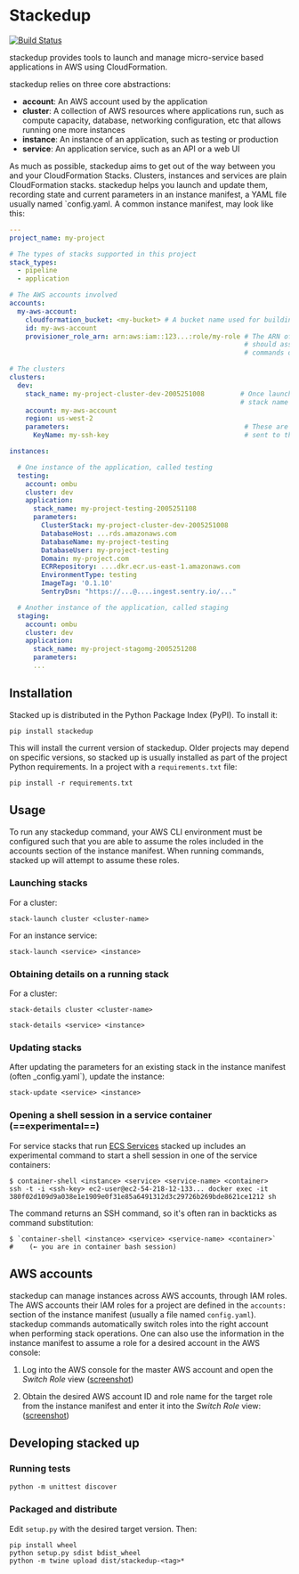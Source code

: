 # Stackedup

[![Build Status](https://travis-ci.com/ombu/stacks.svg?branch=develop)](https://travis-ci.com/ombu/stacks)

stackedup provides tools to launch and manage micro-service based applications
in AWS using CloudFormation.

stackedup relies on three core abstractions:

- **account**: An AWS account used by the application
- **cluster**: A collection of AWS resources where applications run, such as
  compute capacity, database, networking configuration, etc that allows running
  one more instances
- **instance**: An instance of an application, such as testing or production
- **service**: An application service, such as an API or a web UI

As much as possible, stackedup aims to get out of  the way between you and your
CloudFormation Stacks.  Clusters, instances and services are plain
CloudFormation stacks. stackedup helps you launch and update them, recording
state and current parameters in an instance manifest, a YAML file usually named
`config.yaml.  A common instance  manifest, may look like this:

```yaml
---
project_name: my-project

# The types of stacks supported in this project
stack_types:
  - pipeline
  - application

# The AWS accounts involved
accounts:
  my-aws-account:
    cloudformation_bucket: <my-bucket> # A bucket name used for building and deploying stacks
    id: my-aws-account
    provisioner_role_arn: arn:aws:iam::123...:role/my-role # The ARN of the IAM role stacked
                                                           # should assume to run AWS API call
                                                           # commands on this account

# The clusters
clusters:
  dev:
    stack_name: my-project-cluster-dev-2005251008         # Once launched, this key stores the
                                                          # stack name for future updates
    account: my-aws-account
    region: us-west-2
    parameters:                                            # These are the CloudFormation parameters
      KeyName: my-ssh-key                                  # sent to the stack

instances:

  # One instance of the application, called testing
  testing:
    account: ombu
    cluster: dev
    application:
      stack_name: my-project-testing-2005251108
      parameters:
        ClusterStack: my-project-cluster-dev-2005251008
        DatabaseHost: ...rds.amazonaws.com
        DatabaseName: my-project-testing
        DatabaseUser: my-project-testing
        Domain: my-project.com
        ECRRepository: ....dkr.ecr.us-east-1.amazonaws.com
        EnvironmentType: testing
        ImageTag: '0.1.10'
        SentryDsn: "https://...@....ingest.sentry.io/..."

  # Another instance of the application, called staging
  staging:
    account: ombu
    cluster: dev
    application:
      stack_name: my-project-stagomg-2005251208
      parameters:
      ...
```

## Installation

Stacked up is distributed in the Python Package Index (PyPI). To install it:

    pip install stackedup

This will install the current version of stackedup. Older projects may depend on specific versions, so stacked up is
usually installed as part of the project Python requirements. In a project with a `requirements.txt` file:

    pip install -r requirements.txt

## Usage

To run any stackedup command, your AWS CLI environment must be configured such that you are able to
assume the roles included in the accounts section of the instance manifest. When running commands, stacked
up will attempt to assume these roles.

### Launching stacks

For a cluster:

    stack-launch cluster <cluster-name>

For an instance service:

    stack-launch <service> <instance>

### Obtaining details on a running stack

For a cluster:

    stack-details cluster <cluster-name>

    stack-details <service> <instance>


### Updating stacks

After updating the parameters for an existing stack in the instance manifest
(often _config.yaml`), update the instance:

    stack-update <service> <instance>

### Opening a shell session in a service container (==experimental==)

For service stacks that run [ECS
Services]([https://docs.aws.amazon.com/AmazonECS/latest/developerguide/ecs_services.html](https://docs.aws.amazon.com/AmazonECS/latest/developerguide/ecs_services.html))
stacked up includes an experimental command to start a shell session in one of
the service containers:

    $ container-shell <instance> <service> <service-name> <container>
    ssh -t -i <ssh-key> ec2-user@ec2-54-218-12-133... docker exec -it 380f02d109d9a038e1e1909e0f31e85a6491312d3c29726b269bde8621ce1212 sh

The command returns an SSH command, so it's often ran in backticks as command substitution:

    $ `container-shell <instance> <service> <service-name> <container>`
    #    (← you are in container bash session)

## AWS accounts

stackedup can manage instances across AWS accounts, through IAM roles. The AWS
accounts their IAM roles for a project are defined in the `accounts:` section
of the instance manifest (usually a file named `config.yaml`). stackedup
commands automatically switch roles into the right account when performing
stack operations. One can also use the information in the instance manifest to
assume a role for a desired account in the AWS console:

1. Log into the AWS console for the master AWS account and open the _Switch
   Role_ view
   ([screenshot](https://tickets.ombuweb.com/attachments/download/8875/20200310-1038-aws-switch-role-1.png))

2. Obtain the desired AWS account ID and role name for the target role from the
   instance manifest and enter it into the _Switch Role_ view:
   ([screenshot](https://tickets.ombuweb.com/attachments/download/8876/20200310-1038-aws-switch-role.png))

## Developing stacked up

### Running tests

```console
python -m unittest discover
```

### Packaged and distribute

Edit `setup.py` with the desired target version. Then:

```console
pip install wheel
python setup.py sdist bdist_wheel
python -m twine upload dist/stackedup-<tag>*

